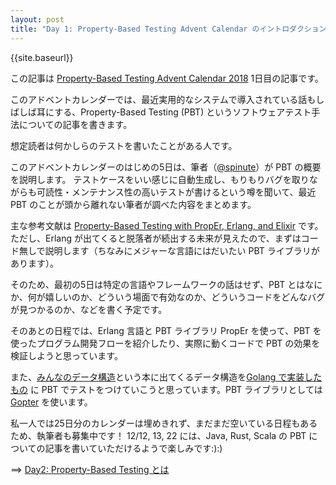 ```yaml
---
layout: post
title: "Day 1: Property-Based Testing Advent Calendar のイントロダクション"
---
```


{{site.baseurl}}

この記事は [Property-Based Testing Advent Calendar 2018](https://qiita.com/advent-calendar/2018/property-based-testing) 1日目の記事です。

このアドベントカレンダーでは、最近実用的なシステムで導入されている話もしばしば耳にする、Property-Based Testing (PBT) というソフトウェアテスト手法についての記事を書きます。

想定読者は何かしらのテストを書いたことがある人です。

このアドベントカレンダーのはじめの5日は、筆者（[@spinute](https://twitter.com/spinute)）が PBT の概要を説明します。
テストケースをいい感じに自動生成し、もりもりバグを取りながらも可読性・メンテナンス性の高いテストが書けるという噂を聞いて、最近 PBT のことが頭から離れない筆者が調べた内容をまとめます。

主な参考文献は [Property-Based Testing with PropEr, Erlang, and Elixir](https://propertesting.com/) です。ただし、Erlang が出てくると脱落者が続出する未来が見えたので、まずはコード無しで説明します（ちなみにメジャーな言語にはだいたい PBT ライブラリがあります）。

そのため、最初の5日は特定の言語やフレームワークの話はせず、PBT とはなにか、何が嬉しいのか、どういう場面で有効なのか、どういうコードをどんなバグが見つかるのか、などを書く予定です。

そのあとの日程では、Erlang 言語と PBT ライブラリ PropEr を使って、PBT を使ったプログラム開発フローを紹介したり、実際に動くコードで PBT の効果を検証しようと思っています。

また、[みんなのデータ構造](https://www.lambdanote.com/collections/custom-collection/products/opendatastructures)という本に出てくるデータ構造を[Golang で実装したもの](https://github.com/spinute/ods-go) に PBT でテストをつけていこうと思っています。PBT ライブラリとしては [Gopter](https://github.com/leanovate/gopter) を使います。

私一人では25日分のカレンダーは埋めきれず、まだまだ空いている日程もあるため、執筆者も募集中です！
12/12, 13, 22 には、Java, Rust, Scala の PBT についての記事を書いていただけるようで楽しみです:):)

==> [Day2: Property-Based Testing とは](http://spinute.org/2018/12/02/PBT-day2.html)
